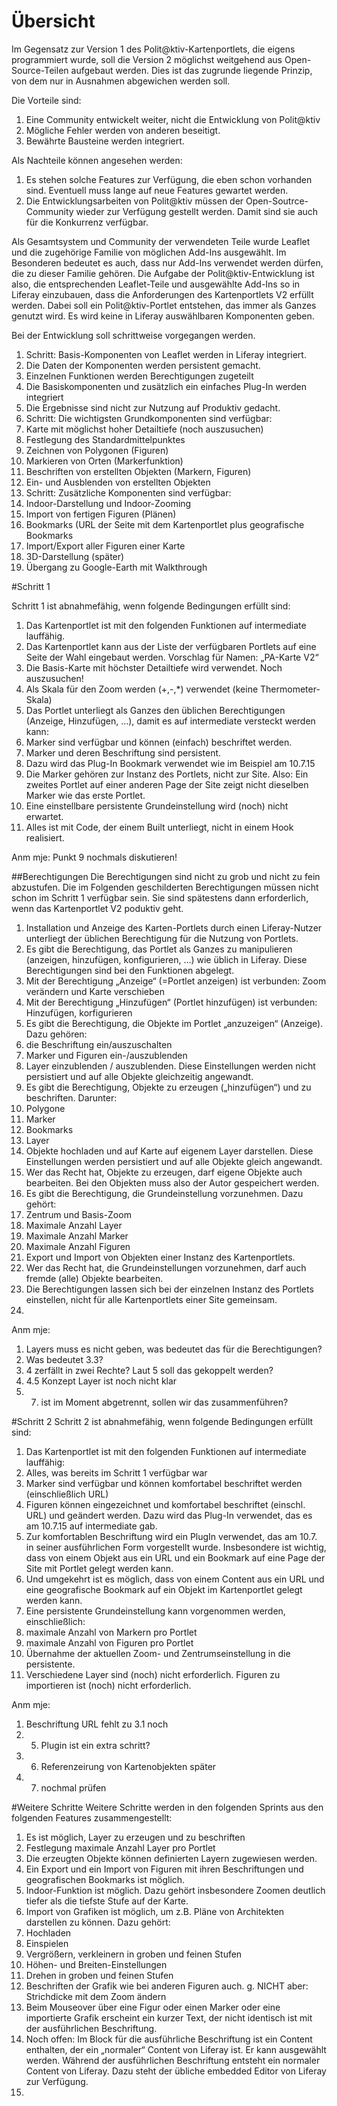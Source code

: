 # Übersicht


Im Gegensatz zur Version 1 des Polit@ktiv-Kartenportlets, die eigens programmiert wurde, soll die Version 2 möglichst weitgehend aus Open-Source-Teilen aufgebaut werden. Dies ist das zugrunde liegende Prinzip, von dem nur in Ausnahmen abgewichen werden soll.

Die Vorteile sind:
1. Eine Community entwickelt weiter, nicht die Entwicklung von Polit@ktiv
2. Mögliche Fehler werden von anderen beseitigt.
3. Bewährte Bausteine werden integriert.

Als Nachteile können angesehen werden:
1. Es stehen solche Features zur Verfügung, die eben schon vorhanden sind.
Eventuell muss lange auf neue Features gewartet werden.
2. Die Entwicklungsarbeiten von Polit@ktiv müssen der Open-Soutrce-Community wieder zur Verfügung gestellt werden. Damit sind sie auch für die Konkurrenz verfügbar.

Als Gesamtsystem und Community der verwendeten Teile wurde Leaflet und die zugehörige Familie von möglichen Add-Ins ausgewählt. Im Besonderen bedeutet es auch, dass nur Add-Ins verwendet werden dürfen, die zu dieser Familie gehören.
Die Aufgabe der Polit@ktiv-Entwicklung ist also, die entsprechenden Leaflet-Teile und ausgewählte Add-Ins so in Liferay einzubauen, dass die Anforderungen des Kartenportlets V2 erfüllt werden.
Dabei soll ein Polit@ktiv-Portlet entstehen, das immer als Ganzes genutzt wird. Es wird keine in Liferay auswählbaren Komponenten geben.

Bei der Entwicklung soll schrittweise vorgegangen werden.
1. Schritt: Basis-Komponenten von Leaflet werden in Liferay integriert.
 1. Die Daten der Komponenten werden persistent gemacht.
 2. Einzelnen Funktionen werden Berechtigungen zugeteilt
 3. Die Basiskomponenten und zusätzlich ein einfaches Plug-In werden integriert
 4. Die Ergebnisse sind nicht zur Nutzung auf Produktiv gedacht.
2. Schritt: Die wichtigsten Grundkomponenten sind verfügbar:
 1. Karte mit möglichst hoher Detailtiefe (noch auszusuchen)
 2. Festlegung des Standardmittelpunktes
 3. Zeichnen von Polygonen (Figuren)
 4. Markieren von Orten (Markerfunktion)
 5. Beschriften von erstellten Objekten (Markern, Figuren)
 6. Ein- und Ausblenden von erstellten Objekten
3. Schritt: Zusätzliche Komponenten sind verfügbar:
 1. Indoor-Darstellung und Indoor-Zooming
 2. Import von fertigen Figuren (Plänen)
 3. Bookmarks (URL der Seite mit dem Kartenportlet plus geografische Bookmarks
 4. Import/Export aller Figuren einer Karte
 5. 3D-Darstellung (später)
 6. Übergang zu Google-Earth mit Walkthrough

#Schritt 1

Schritt 1 ist abnahmefähig, wenn folgende Bedingungen erfüllt sind:
1. Das Kartenportlet ist mit den folgenden Funktionen auf intermediate lauffähig.
2. Das Kartenportlet kann aus der Liste der verfügbaren Portlets auf eine Seite der Wahl eingebaut werden. Vorschlag für Namen: „PA-Karte V2“
3. Die Basis-Karte mit höchster Detailtiefe wird verwendet. Noch auszusuchen!
4. Als Skala für den Zoom werden (+,-,*) verwendet (keine Thermometer-Skala)
5. Das Portlet unterliegt als Ganzes den üblichen Berechtigungen (Anzeige, Hinzufügen, …), damit es auf intermediate versteckt werden kann:
6. Marker sind verfügbar und können (einfach) beschriftet werden.
7. Marker und deren Beschriftung sind persistent.
8. Dazu wird das Plug-In Bookmark verwendet wie im Beispiel am 10.7.15
9. Die Marker gehören zur Instanz des Portlets, nicht zur Site. Also: Ein zweites Portlet auf einer anderen Page der Site zeigt nicht dieselben Marker wie das erste Portlet.
10. Eine einstellbare persistente Grundeinstellung wird (noch) nicht erwartet.
11. Alles ist mit Code, der einem Built unterliegt, nicht in einem Hook realisiert.

Anm mje: Punkt 9 nochmals diskutieren!

##Berechtigungen
Die Berechtigungen sind nicht zu grob und nicht zu fein abzustufen.
Die im Folgenden geschilderten Berechtigungen müssen nicht schon im Schritt 1 verfügbar sein. Sie sind spätestens dann erforderlich, wenn das Kartenportlet V2 poduktiv geht.
1. Installation und Anzeige des Karten-Portlets durch einen Liferay-Nutzer unterliegt der üblichen Berechtigung für die Nutzung von Portlets.
2. Es gibt die Berechtigung, das Portlet als Ganzes zu manipulieren (anzeigen, hinzufügen, konfigurieren, …) wie üblich in Liferay. Diese Berechtigungen sind bei den Funktionen abgelegt.
 1. Mit der Berechtigung „Anzeige“ (=Portlet anzeigen) ist verbunden:
Zoom verändern und Karte verschieben
 2. Mit der Berechtigung „Hinzufügen“ (Portlet hinzufügen) ist verbunden:
Hinzufügen, korfigurieren
3. Es gibt die Berechtigung, die Objekte im Portlet „anzuzeigen“ (Anzeige). Dazu gehören:
 1. die Beschriftung ein/auszuschalten
 2. Marker und Figuren ein-/auszublenden
 3. Layer einzublenden / auszublenden. Diese Einstellungen werden nicht persistiert und auf alle Objekte gleichzeitig angewandt.
4. Es gibt die Berechtigung, Objekte zu erzeugen („hinzufügen“) und zu beschriften. Darunter:
 1. Polygone
 2. Marker
 3. Bookmarks
 4. Layer
 5. Objekte hochladen und auf Karte auf eigenem Layer darstellen.
Diese Einstellungen werden persistiert und auf alle Objekte gleich angewandt.
5. Wer das Recht hat, Objekte zu erzeugen, darf eigene Objekte auch bearbeiten.
Bei den Objekten muss also der Autor gespeichert werden.
6. Es gibt die Berechtigung, die Grundeinstellung vorzunehmen. Dazu gehört:
 1. Zentrum und Basis-Zoom
 2. Maximale Anzahl Layer
 3. Maximale Anzahl Marker
 4. Maximale Anzahl Figuren
 5. Export und Import von Objekten einer Instanz des Kartenportlets.
7. Wer das Recht hat, die Grundeinstellungen vorzunehmen, darf auch fremde (alle) Objekte bearbeiten.
8. Die Berechtigungen lassen sich bei der einzelnen Instanz des Portlets einstellen, nicht für alle Kartenportlets einer Site gemeinsam.
9. 

Anm mje: 
1. Layers muss es nicht geben, was bedeutet das für die Berechtigungen?
2. Was bedeutet 3.3?
3. 4 zerfällt in zwei Rechte? Laut 5 soll das gekoppelt werden?
4. 4.5 Konzept Layer ist noch nicht klar
5. 7. ist im Moment abgetrennt, sollen wir das zusammenführen?

#Schritt 2
Schritt 2 ist abnahmefähig, wenn folgende Bedingungen erfüllt sind:
1. Das Kartenportlet ist mit den folgenden Funktionen auf intermediate lauffähig:
2. Alles, was bereits im Schritt 1 verfügbar war
3. Marker sind verfügbar und können komfortabel beschriftet werden (einschließlich URL)
4. Figuren können eingezeichnet und komfortabel beschriftet (einschl. URL) und geändert werden.
Dazu wird das Plug-In verwendet, das es am 10.7.15 auf intermediate gab.
5. Zur komfortablen Beschriftung wird ein PlugIn verwendet, das am 10.7. in seiner ausführlichen Form vorgestellt wurde. Insbesondere ist wichtig, dass von einem Objekt aus ein URL und ein Bookmark auf eine Page der Site mit Portlet gelegt werden kann.
6. Und umgekehrt ist es möglich, dass von einem Content aus ein URL und eine geografische Bookmark auf ein Objekt im Kartenportlet gelegt werden kann.
7. Eine persistente Grundeinstellung kann vorgenommen werden, einschließlich:
 1. maximale Anzahl von Markern pro Portlet
 2. maximale Anzahl von Figuren pro Portlet
 3. Übernahme der aktuellen Zoom- und Zentrumseinstellung in die persistente.
8. Verschiedene Layer sind (noch) nicht erforderlich.
Figuren zu importieren ist (noch) nicht erforderlich.

Anm mje: 
1. Beschriftung URL fehlt zu 3.1 noch
2. 5. Plugin ist ein extra schritt?
3. 6. Referenzeirung von Kartenobjekten später
4. 7. nochmal prüfen

#Weitere Schritte
Weitere Schritte werden in den folgenden Sprints aus den folgenden Features zusammengestellt:
1. Es ist möglich, Layer zu erzeugen und zu beschriften
2. Festlegung maximale Anzahl Layer pro Portlet
3. Die erzeugten Objekte können definierten Layern zugewiesen werden.
4. Ein Export und ein Import von Figuren mit ihren Beschriftungen und geografischen Bookmarks ist möglich.
5. Indoor-Funktion ist möglich.
Dazu gehört insbesondere Zoomen deutlich tiefer als die tiefste Stufe auf der Karte.
6. Import von Grafiken ist möglich, um z.B. Pläne von Architekten darstellen zu können.
Dazu gehört:
 1. Hochladen
 2. Einspielen
 3. Vergrößern, verkleinern in groben und feinen Stufen
 4. Höhen- und Breiten-Einstellungen
 5. Drehen in groben und feinen Stufen
 6. Beschriften der Grafik wie bei anderen Figuren auch.
g. NICHT aber: Strichdicke mit dem Zoom ändern
7. Beim Mouseover über eine Figur oder einen Marker oder eine importierte Grafik erscheint ein kurzer Text, der nicht identisch ist mit der ausführlichen Beschriftung.
8. Noch offen: Im Block für die ausführliche Beschriftung ist ein Content enthalten, der ein „normaler“ Content von Liferay ist. Er kann ausgewählt werden. Während der ausführlichen Beschriftung entsteht ein normaler Content von Liferay. Dazu steht der übliche embedded Editor von Liferay zur Verfügung.
9. 
